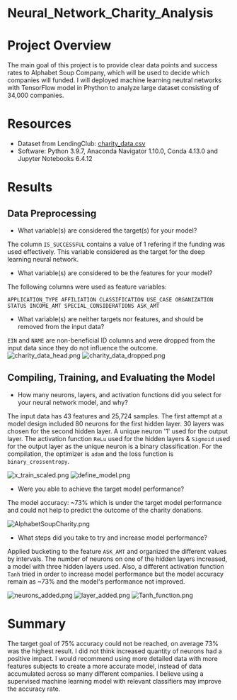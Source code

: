 # Neural_Network_Charity_Analysis

# Project Overview

The main goal of this project is to provide clear data points and success rates to Alphabet Soup Company, which will be used to decide which companies will funded. I will deployed machine learning neutral networks with TensorFlow model in Phython to analyze large dataset consisting of 34,000 companies.  

# Resources

* Dataset from LendingClub: [charity_data.csv]()
* Software: Python 3.9.7, Anaconda Navigator 1.10.0, Conda 4.13.0 and Jupyter Notebooks 6.4.12

# Results

##  Data Preprocessing

   - What variable(s) are considered the target(s) for your model?
    
   The column `IS_SUCCESSFUL` contains a value of 1 refering if the funding was used effectively. This variable considered as the target for the deep learning neural network.
    
   - What variable(s) are considered to be the features for your model?
    
   The following columns were used as feature variables:
    
   `APPLICATION_TYPE
    AFFILIATION
    CLASSIFICATION
    USE_CASE
    ORGANIZATION
    STATUS
    INCOME_AMT
    SPECIAL_CONSIDERATIONS
    ASK_AMT`
    
   - What variable(s) are neither targets nor features, and should be removed from the input data?
    
   `EIN` and `NAME` are non-beneficial ID columns and were dropped from the input data since they do not influence the outcome.
   ![charity_data_head.png]()
   ![charity_data_dropped.png]()


##  Compiling, Training, and Evaluating the Model

   - How many neurons, layers, and activation functions did you select for your neural network model, and why?
    
   The input data has 43 features and 25,724 samples. The first attempt at a model design included 80 neurons for the first hidden layer. 30 layers was chosen for the second hidden layer. A unique neuron '1' used for the output layer. The activation function `ReLu` used for the hidden layers & `Sigmoid` used for the output layer as the unique neuron is a binary classification. For the compilation, the optimizer is `adam` and the loss function is `binary_crossentropy`. 
   
   ![x_train_scaled.png]()
   ![define_model.png]()
    
   - Were you able to achieve the target model performance?
    
   The model accuracy: ~73% which is under the target model performance and could not help to predict the outcome of the charity donations.
    
   ![AlphabetSoupCharity.png]()
    
   - What steps did you take to try and increase model performance?
    
   Applied bucketing to the feature `ASK_AMT` and organized the different values by intervals. The number of neurons on one of the hidden layers increased, a model with three hidden layers used. Also, a different activation function `Tanh` tried in order to increase model performance but the model accuracy remain as ~73% and the model's performance not improved.
   
   ![neurons_added.png]()
   ![layer_added.png]()
   ![Tanh_function.png]()


#  Summary

The target goal of 75% accuracy could not be reached, on average 73% was the highest result. I did not think increased quantity of neurons had a positive impact. I would recommend using more detailed data with more features subjects to create a more accurate model, instead of data accumulated across so many different companies. I believe using a supervised machine learning model with relevant classifiers may improve the accuracy rate.